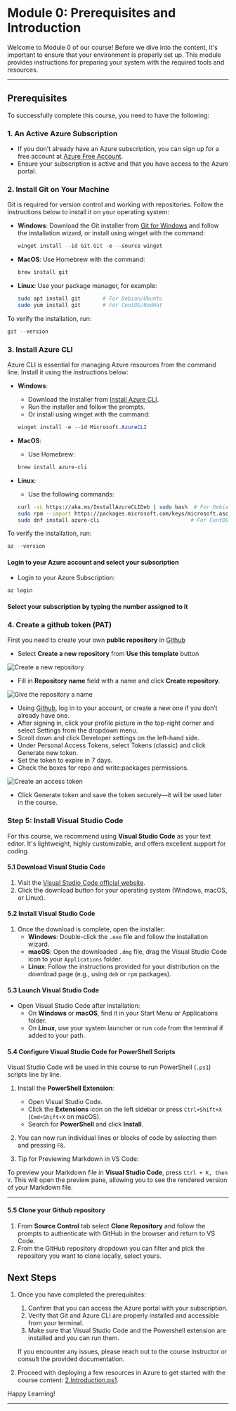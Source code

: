 # Module 0: Prerequisites and Introduction

Welcome to Module 0 of our course! Before we dive into the content, it's important to ensure that your environment is properly set up. This module provides instructions for preparing your system with the required tools and resources.

---

## Prerequisites

To successfully complete this course, you need to have the following:

### 1. An Active Azure Subscription

- If you don’t already have an Azure subscription, you can sign up for a free account at [Azure Free Account](https://azure.microsoft.com/free).
- Ensure your subscription is active and that you have access to the Azure portal.

### 2. Install Git on Your Machine

Git is required for version control and working with repositories. Follow the instructions below to install it on your operating system:

- **Windows**: Download the Git installer from [Git for Windows](https://git-scm.com/download/win) and follow the installation wizard, or install using winget with the command:

  ```powershell
  winget install --id Git.Git -e --source winget
  ```

- **MacOS**: Use Homebrew with the command:

  ```bash
  brew install git
  ```

- **Linux**: Use your package manager, for example:

  ```bash
  sudo apt install git       # For Debian/Ubuntu
  sudo yum install git       # For CentOS/RedHat
  ```

To verify the installation, run:

  ```powershell
  git --version
  ```

### 3. Install Azure CLI

Azure CLI is essential for managing Azure resources from the command line. Install it using the instructions below:

- **Windows**:
  - Download the installer from [Install Azure CLI](https://learn.microsoft.com/en-us/cli/azure/install-azure-cli-windows?tabs=azure-cli).
  - Run the installer and follow the prompts.
  - Or install using winget with the command:

  ```powershell
  winget install -e --id Microsoft.AzureCLI
  ```

- **MacOS**:
  - Use Homebrew:

  ```bash
  brew install azure-cli
  ```

- **Linux**:
  - Use the following commands:

  ```bash
  curl -sL https://aka.ms/InstallAzureCLIDeb | sudo bash  # For Debian/Ubuntu
  sudo rpm --import https://packages.microsoft.com/keys/microsoft.asc
  sudo dnf install azure-cli                             # For CentOS/RedHat
  ```

To verify the installation, run:

```powershell
az --version
```

#### Login to your Azure account and select your subscription

- Login to your Azure Subscription:

```powershell
az login
```

#### Select your subscription by typing the number assigned to it

### 4. Create a github token (PAT)

First you need to create your own **public repository** in [Github](https://github.com/{Owner}/{Repo})

- Select **Create a new repository** from **Use this template** button

![Create a new repository](../module-1-azure-architecture-introduction/images/image6.png)

- Fill in **Repository name** field with a name and click **Create repository**.

![Give the repository a name](../module-1-azure-architecture-introduction/images/image8.png)

- Using [Github](https://github.com/), log in to your account, or create a new one if you don’t already have one.
- After signing in, click your profile picture in the top-right corner and select Settings from the dropdown menu.
- Scroll down and click Developer settings on the left-hand side.
- Under Personal Access Tokens, select Tokens (classic) and click Generate new token.
- Set the token to expire in 7 days.
- Check the boxes for repo and write:packages permissions.

![Create an access token](../module-1-azure-architecture-introduction/images/image5.png)

- Click Generate token and save the token securely—it will be used later in the course.

### Step 5: Install Visual Studio Code

For this course, we recommend using **Visual Studio Code** as your text editor. It's lightweight, highly customizable, and offers excellent support for coding.

#### 5.1 Download Visual Studio Code

1. Visit the [Visual Studio Code official website](https://code.visualstudio.com/).
2. Click the download button for your operating system (Windows, macOS, or Linux).

#### 5.2 Install Visual Studio Code

1. Once the download is complete, open the installer:
   - **Windows**: Double-click the `.exe` file and follow the installation wizard.
   - **macOS**: Open the downloaded `.dmg` file, drag the Visual Studio Code icon to your `Applications` folder.
   - **Linux**: Follow the instructions provided for your distribution on the download page (e.g., using `deb` or `rpm` packages).

#### 5.3 Launch Visual Studio Code

- Open Visual Studio Code after installation:
  - On **Windows** or **macOS**, find it in your Start Menu or Applications folder.
  - On **Linux**, use your system launcher or run `code` from the terminal if added to your path.

#### 5.4 Configure Visual Studio Code for PowerShell Scripts

Visual Studio Code will be used in this course to run PowerShell (`.ps1`) scripts line by line.

1. Install the **PowerShell Extension**:
   - Open Visual Studio Code.
   - Click the **Extensions** icon on the left sidebar or press `Ctrl+Shift+X` (`Cmd+Shift+X` on macOS).
   - Search for **PowerShell** and click **Install**.

2. You can now run individual lines or blocks of code by selecting them and pressing `F8`.

3. Tip for Previewing Markdown in VS Code:

To preview your Markdown file in **Visual Studio Code**, press `Ctrl + K, then V`. This will open the preview pane, allowing you to see the rendered version of your Markdown file.

---

#### 5.5 Clone your Github repository

1. From **Source Control** tab select **Clone Repository** and follow the prompts to authenticate with GitHub in the browser and return to VS Code.
2. From the GitHub repository dropdown you can filter and pick the repository you want to clone locally, select yours.

## Next Steps

1. Once you have completed the prerequisites:

   1. Confirm that you can access the Azure portal with your subscription.
   2. Verify that Git and Azure CLI are properly installed and accessible from your terminal.
   3. Make sure that Visual Studio Code and the Powershell extension are installed and you can run them.

   If you encounter any issues, please reach out to the course instructor or consult the provided documentation.

2. Proceed with deploying a few resources in Azure to get started with the course content: [2.Introduction.ps1](./2.Introduction.ps1).

Happy Learning!

---
